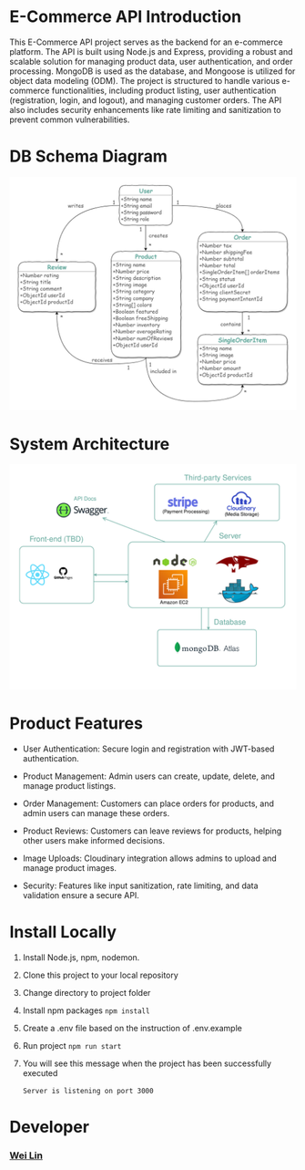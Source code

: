 # E-Commerce API Introduction

This E-Commerce API project serves as the backend for an e-commerce platform. The API is built using Node.js and Express, providing a robust and scalable solution for managing product data, user authentication, and order processing. MongoDB is used as the database, and Mongoose is utilized for object data modeling (ODM). The project is structured to handle various e-commerce functionalities, including product listing, user authentication (registration, login, and logout), and managing customer orders. The API also includes security enhancements like rate limiting and sanitization to prevent common vulnerabilities.

# DB Schema Diagram

![E-Commerce API DB Schema Diagram](/public/E-Commerce%20API%20DB%20Schema%20Diagram.png)

# System Architecture

![System Architecture](/public/E-Commerce%20API%20System%20Architecture.png)

# Product Features

- User Authentication: Secure login and registration with JWT-based authentication.

- Product Management: Admin users can create, update, delete, and manage product listings.

- Order Management: Customers can place orders for products, and admin users can manage these orders.

- Product Reviews: Customers can leave reviews for products, helping other users make informed decisions.

- Image Uploads: Cloudinary integration allows admins to upload and manage product images.

- Security: Features like input sanitization, rate limiting, and data validation ensure a secure API.

# Install Locally

1. Install Node.js, npm, nodemon.
2. Clone this project to your local repository
3. Change directory to project folder
4. Install npm packages `npm install`
5. Create a .env file based on the instruction of .env.example
6. Run project `npm run start`
7. You will see this message when the project has been successfully executed

   ```
   Server is listening on port 3000
   ```

# Developer

### [Wei Lin](https://github.com/wego11ya)
